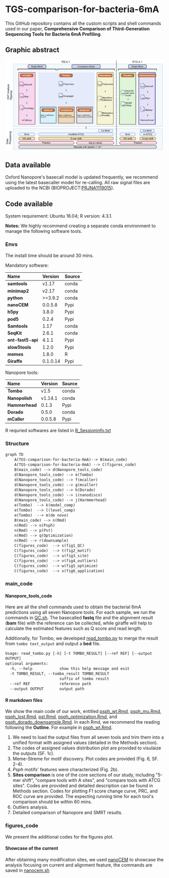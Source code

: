 # TGS-comparison-for-bacteria-6mA

This GitHub repository contains all the custom scripts and shell commands used in our paper, **Comprehensive Comparison of Third-Generation Sequencing Tools for Bacteria 6mA Profiling**.

## Graphic abstract
![abstract](readme_fig/workflow.png)
## Data available
Oxford Nanopore's basecall model is updated frequently, we recommend using the latest basecaller model for re-calling. All raw signal files are uploaded to the NCBI (BIOPROJECT:[PRJNA1119015](https://ncbi.nlm.nih.gov/bioproject/?term=PRJNA1119015)).

## Code available

System requirement: Ubuntu 16.04; R version: 4.3.1.

**Notes:** We highly recommend creating a separate conda environment to manage the following software tools.

### Envs

The install time should be around 30 mins.

Mandatory software:

| Name         | Version  | Source|
|:-------------|:---------|:--------|
| **samtools** | v1.17    |conda|
| **minimap2** | v2.17    |conda|
| **python**   | \>=3.9.2 |conda|
| **nanoCEM**  | 0.0.5.8  |Pypi|
| **h5py**  | 3.8.0  |Pypi|
| **pod5**  | 0.2.4  |Pypi|
| **Samtools**  | 1.17  |conda|
| **SeqKit**  | 2.6.1  |conda|
| **ont-fast5-api**  | 4.1.1  |Pypi|
| **slow5tools**  | 1.2.0  |Pypi|
| **memes**  | 1.8.0  |R|
| **Giraffe**  | 0.1.0.14  |Pypi|


Nanopore tools:


| Name            | Version | Source|
|:----------------|:--------|:--------|
| **Tombo**       | v1.5    |conda|
| **Nanopolish**  | v1.14.1 |conda|
| **Hammerhead** | 0.1.3   |Pypi|
| **Dorado**  | 0.5.0  |conda|
| **mCaller**  | 0.0.5.8  |Pypi|


R requried softwares are listed in [R_Sessioninfo.txt](figures_code/R_Sessioninfo.txt)

### Structure

```mermaid
graph TD
	A(TGS-comparison-for-bacteria-6mA)--> B(main_code)
	A(TGS-comparison-for-bacteria-6mA) --> C(figures_code)
    B(main_code) --> d(Nanopore_tools_code)
    d(Nanopore_tools_code) --> e(Tombo)
    d(Nanopore_tools_code) --> f(mcaller)
    d(Nanopore_tools_code) --> g(mcaller)
    d(Nanopore_tools_code) --> h(Dorado)
    d(Nanopore_tools_code) --> i(nanodisco)
    d(Nanopore_tools_code) --> j(Harmmerhead)
    e(Tombo)  --> k(model_comp)
    e(Tombo)  --> l(level_comp)
    e(Tombo)  --> m(de novo)
	B(main_code) --> n(Rmd)
	n(Rmd) --> o(Psph)
	n(Rmd) --> p(Pst)
	n(Rmd) --> q(Optimization)
	n(Rmd) --> r(downsample)
    C(figures_code)  --> s(fig1_QC)
    C(figures_code)  --> t(fig2_motif)
    C(figures_code)  --> u(fig3_site)
    C(figures_code)  --> v(fig4_outliers)
    C(figures_code)  --> w(fig5_optimize)
    C(figures_code)  --> x(fig6_application)

```

### main_code
#### Nanopore_tools_code
Here are all the shell commands used to obtain the bacterial 6mA predictions using all seven Nanopore tools.
For each sample, we run the commands in [QC.sh](main_code/QC.sh). The basecalled **fastq** file and the alignment result (**bam** file) with the reference can be collected,
while giraffe will help to calculate the estimated features such as Q score and read length.

Additionally, for Tombo, we developed [read_tombo.py](main_code/Nanopore_tools_code/read_tombo.py) to merge the result from `tombo text_output` and output a **bed** file.

    Usage: read_tombo.py [-h] [-t TOMBO_RESULT] [--ref REF] [--output OUTPUT]
    optional arguments:                                                      
      -h, --help            show this help message and exit                  
      -t TOMBO_RESULT, --tombo_result TOMBO_RESULT                       
                            suffix of tombo result                           
      --ref REF             reference path                                   
      --output OUTPUT       output path   

#### R markdown files
We show the main code of our work, entitled [psph_wt.Rmd](main_code/psph_wt.Rmd), [psph_mu.Rmd](main_code/psph_mu.Rmd), [psph_lost.Rmd](main_code/psph_lost.Rmd), [pst.Rmd](main_code/pst.Rmd), [psph_optimization.Rmd](main_code/psph_optimization.Rmd), and [psph_dorado_downsample.Rmd](main_code/psph_dorado_downsample.Rmd).
In each Rmd, we recommend the reading following the **Outline**.
For example in [psph_wt.Rmd](main_code/psph_wt.Rmd). 
1. We need to load the output files from all seven tools and trim them into a unified format with assigned values (detailed in the Methods section).
2. The codes of assigned values distribution plot are provided to visulaize the outputs (SF. 1c).
3. Meme-Streme for motif discovery. Plot codes are provided (Fig. 6, SF. 2-4).
4. _Psph_ motifs' features were characterized (Fig. 2b).
5. **Sites comparison** is one of the core sections of our study, including "5-mer shift", "compare tools with A sites", and "compare tools with ATCG sites".
   Codes are provided and detailed description can be found in Methods section.
   Codes for plotting F1 score change curve, PRC, and ROC curve are provided.
   The expecting running time for each tool's comparison should be within 60 mins.
7. Outliers analysis.
8. Detailed comparison of Nanopore and SMRT results.


### figures_code
We present the additional codes for the figures plot.

#### Showcase of the current
After obtaining many modification sites, 
we used [nanoCEM](https://github.com/lrslab/nanoCEM) to showcase the analysis focusing on current and alignment feature, the commands are saved in [nanocem.sh](figures_code/SF5/nanocem.sh)
